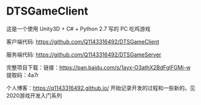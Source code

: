 # DTSGameClient

这是一个使用 Unity3D + C# + Python 2.7 写的 PC 吃鸡游戏

客户端代码: https://github.com/Q1143316492/DTSGameClient

服务端代码: https://github.com/Q1143316492/DTSGameServer

完整项目下载：链接：https://pan.baidu.com/s/1ayx-O3athX2BdFglFGMi-w  提取码：4a7r

个人博客：https://q1143316492.github.io/ 开始记录开发的过程和一些新的。见2020游戏开发入门系列
